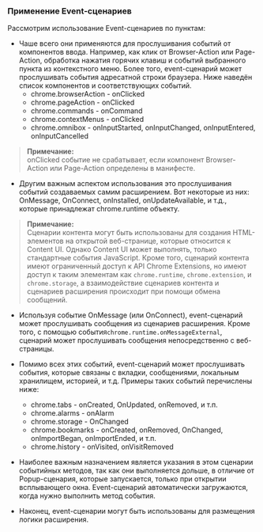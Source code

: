### Применение Event-сценариев

Рассмотрим использование Event-сценариев по пунктам:

* Чаше всего они применяются для прослушивания событий от компонентов ввода. Например, как клик от Browser-Action или Page-Action, обработка нажатия горячих клавиш и событий выбранного пункта из контекстного меню. Более того, event-сценарий может прослушивать события адресатной строки браузера. Ниже наведён список компонентов и соответствующих событий.
  * chrome.browserAction - onClicked
  * chrome.pageAction - onClicked
  * chrome.commands - onCommand
  * chrome.contextMenus - onClicked
  * chrome.omnibox - onInputStarted, onInputChanged, onInputEntered, onInputCancelled

> **Примечание:**  
> onClicked событие не срабатывает, если компонент Browser-Action или Page-Action определены в манифесте.

* Другим важным аспектом использования это прослушивания событий создаваемых самим расширением. Вот некоторые из них: OnMessage, OnConnect, onInstalled, onUpdateAvailable, и т.д., которые принадлежат chrome.runtime объекту.

> **Примечание:**  
> Сценарии контента могут быть использованы для создания HTML-элементов на открытой веб-странице, которые относится к Content UI. Однако Content UI может выполнять, только стандартные события JavaScript. Кроме того, сценарий контента имеют ограниченный доступ к API Chrome Extensions, но имеют доступ к таким элементам как `chrome.runtime`, `chrome.extension`, и `chrome.storage`, а взаимодействие сценариев контента и сценариев расширения происходит при помощи обмена сообщений.

* Используя событие OnMessage \(или OnConnect\), event-сценарий может прослушивать сообщения из сценариев расширения. Кроме того, с помощью события`chrome.runtime.onMessageExternal`, сценарий может прослушивать сообщения непосредственно с веб-страницы.

* Помимо всех этих событий, event-сценарий может прослушивать события, которые связаны с вкладки, сообщениями, локальным хранилищем, историей, и т.д. Примеры таких событий перечислены ниже:

  * chrome.tabs - onCreated, OnUpdated, onRemoved, и т.п.
  * chrome.alarms - onAlarm
  * chrome.storage - OnChanged
  * chrome.bookmarks - onCreated, onRemoved, OnChanged, onImportBegan, onImportEnded, и т.п.
  * chrome.history - onVisited, onVisitRemoved

* Наиболее важным назначением является указания в этом сценарии событийных методов, так как они выполняется дольше, в отличие от Popup-сценария, которые запускается, только при открытии всплывающего окна. Event-сценарий автоматически загружаются, когда нужно выполнить метод события.

* Наконец, event-сценарии могут быть использованы для размещения логики расширения.



